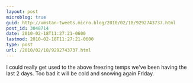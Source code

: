 ```yaml
---
layout: post
microblog: true
guid: http://vmstan-tweets.micro.blog/2010/02/18/9292743737.html
post_id: 3048714
date: 2010-02-18T11:27:21-0600
lastmod: 2010-02-18T11:27:21-0600
type: post
url: /2010/02/18/9292743737.html
---
```

I could really get used to the above freezing temps we've been having the last 2 days. Too bad it will be cold and snowing again Friday.
